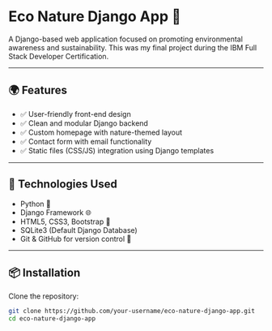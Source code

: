 # Eco Nature Django App 🌱

A Django-based web application focused on promoting environmental awareness and sustainability. This was my final project during the IBM Full Stack Developer Certification.

---

## 🌍 Features

- ✅ User-friendly front-end design
- ✅ Clean and modular Django backend
- ✅ Custom homepage with nature-themed layout
- ✅ Contact form with email functionality
- ✅ Static files (CSS/JS) integration using Django templates

---

## 🚀 Technologies Used

- Python 🐍
- Django Framework 🌐
- HTML5, CSS3, Bootstrap 🎨
- SQLite3 (Default Django Database)
- Git & GitHub for version control 🔧

---

## 📦 Installation

Clone the repository:

```bash
git clone https://github.com/your-username/eco-nature-django-app.git
cd eco-nature-django-app
